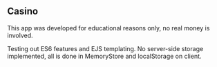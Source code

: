## Casino

This app was developed for educational reasons only, no real money is involved.

Testing out ES6 features and EJS templating.
No server-side storage implemented, all is done in MemoryStore and localStorage on client.